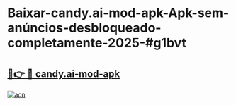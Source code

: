 # Baixar-candy.ai-mod-apk-Apk-sem-anúncios-desbloqueado-completamente-2025-#g1bvt

# <h2><a href="https://ainizakaria.my?title=candy.ai-mod-apk&ref=24M">🔗👉 🔴 candy.ai-mod-apk</a></h2>

[![acn](https://github.com/user-attachments/assets/0f9c940e-d8b0-45ae-aac7-cd30a18b3e1c)](https://ainizakaria.my?title=candy.ai-mod-apk&ref=24M)

